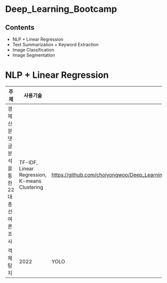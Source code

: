 # Deep_Learning_Bootcamp

## Contents
+ NLP + Linear Regression
+ Text Summarization + Keyword Extraction
+ Image Classification
+ Image Segmentation

# NLP + Linear Regression
주제 | 사용기술| 링크
|----------------|-------|-------|
경제 신문 댓글 분석을 통한 22대 총선 여론조사 | TF-IDF, Linear Regression, K-means Clustering | https://github.com/choiyongwoo/Deep_Learning_Bootcamp/blob/main/text_mining_project_1/text_mining_project1_%EB%B0%9C%ED%91%9C%EC%9E%90%EB%A3%8C.pdf
객체탐지 | 2022 | YOLO | [링크를걸겠습니다.](https://github.com/shiny0510/pycaret)
